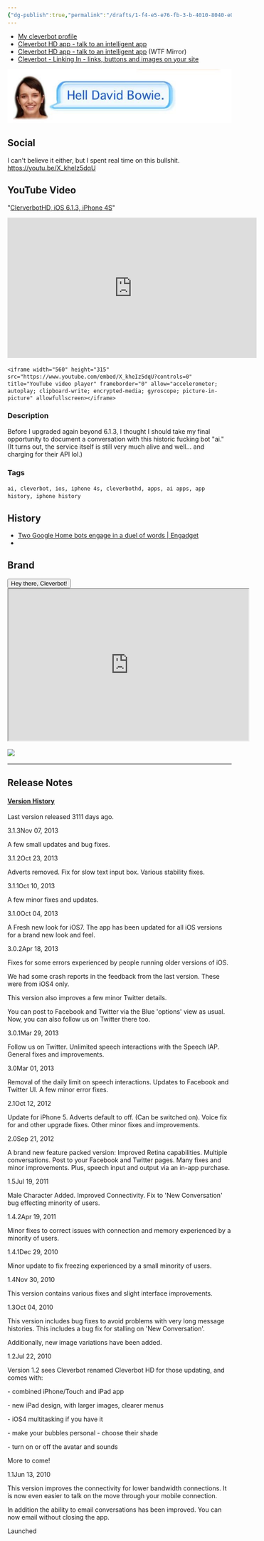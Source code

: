 ```yaml
---
{"dg-publish":true,"permalink":"/drafts/1-f4-e5-e76-fb-3-b-4010-8040-e06-aaa-8-d6984/","dgHomeLink":true,"dgPassFrontmatter":false}
---
```



- [My cleverbot profile](http://www.cleverbot.com/me/extratone)
- [Cleverbot HD app - talk to an intelligent app](https://www.cleverbot.com/apphd)
- [Cleverbot HD app - talk to an intelligent app](https://davidblue.wtf/cleverbot) (WTF Mirror)
- [Cleverbot - Linking In - links, buttons and images on your site](https://www.cleverbot.com/linkingin)

![helldavidbowie](https://raw.githubusercontent.com/extratone/upgit/main/2022/05/upgit_20220514_1652579599.JPG)

## Social

I can't believe it either, but I spent real time on this bullshit. https://youtu.be/X_kheIz5dqU


## YouTube Video

"[ClerverbotHD, iOS 6.1.3, iPhone 4S](https://youtu.be/X_kheIz5dqU)"

<iframe width="560" height="315" src="https://www.youtube.com/embed/X_kheIz5dqU?controls=0" title="YouTube video player" frameborder="0" allow="accelerometer; autoplay; clipboard-write; encrypted-media; gyroscope; picture-in-picture" allowfullscreen></iframe>

```
<iframe width="560" height="315" src="https://www.youtube.com/embed/X_kheIz5dqU?controls=0" title="YouTube video player" frameborder="0" allow="accelerometer; autoplay; clipboard-write; encrypted-media; gyroscope; picture-in-picture" allowfullscreen></iframe>
```

### Description

Before I upgraded again beyond 6.1.3, I thought I should take my final opportunity to document a conversation with this historic fucking bot "ai." (It turns out, the service itself is still very much alive and well... and charging for their API lol.)

### Tags

`ai, cleverbot, ios, iphone 4s, cleverbothd, apps, ai apps, app history, iphone history`



## History

- [Two Google Home bots engage in a duel of words | Engadget](https://www.engadget.com/2017-01-07-two-google-home-bots-engage-in-a-duel-of-words.html)
- 


<div id="twitch-embed"></div>
<script src="https://player.twitch.tv/js/embed/v1.js"></script>
<script type="text/javascript">
  new Twitch.Player("twitch-embed", {
    video: "113582306"
  });
</script>




## Brand

<form type=get action="http://www.cleverbot.com">
<input type=submit name=say value="Hey there, Cleverbot!">
</form>

<iframe name="cleverbot" width=540 height=340 allowtransparency=true frameborder=1 scrolling=no src="http://www.cleverbot.com/cleverbotif"></iframe>

<a href="http://www.cleverbot.com/app"><img src="http://www.cleverbot.com/images/linkingin/cleverbot_app119x150.jpg" border=0></a>

---

## Release Notes

#### [Version History](https://apptopia.com/ios/app/367903856/about)

Last version released 3111 days ago.

3.1.3Nov 07, 2013

A few small updates and bug fixes.

3.1.2Oct 23, 2013

Adverts removed.
Fix for slow text input box.
Various stability fixes.

3.1.1Oct 10, 2013

A few minor fixes and updates.

3.1.0Oct 04, 2013

A Fresh new look for iOS7.
The app has been updated for all iOS versions for a brand new look and feel.

3.0.2Apr 18, 2013

Fixes for some errors experienced by people running older versions of iOS.

We had some crash reports in the feedback from the last version. These were from iOS4 only.

This version also improves a few minor Twitter details.

You can post to Facebook and Twitter via the Blue 'options' view as usual. Now, you can also follow us on Twitter there too.

3.0.1Mar 29, 2013

Follow us on Twitter.
Unlimited speech interactions with the Speech IAP.
General fixes and improvements.

3.0Mar 01, 2013

Removal of the daily limit on speech interactions.
Updates to Facebook and Twitter UI.
A few minor error fixes.

2.1Oct 12, 2012

Update for iPhone 5.
Adverts default to off. (Can be switched on).
Voice fix for and other upgrade fixes.
Other minor fixes and improvements.

2.0Sep 21, 2012

A brand new feature packed version:
Improved Retina capabilities.
Multiple conversations.
Post to your Facebook and Twitter pages.
Many fixes and minor improvements.
Plus, speech input and output via an in-app purchase.

1.5Jul 19, 2011

Male Character Added.
Improved Connectivity.
Fix to 'New Conversation' bug effecting minority of users.



1.4.2Apr 19, 2011

Minor fixes to correct issues with connection and memory experienced by a minority of users.

1.4.1Dec 29, 2010

Minor update to fix freezing experienced by a small minority of users.

1.4Nov 30, 2010

This version contains various fixes and slight interface improvements.

1.3Oct 04, 2010

This version includes bug fixes to avoid problems with very long message histories. This includes a bug fix for stalling on 'New Conversation'.

Additionally, new image variations have been added.

1.2Jul 22, 2010

Version 1.2 sees Cleverbot renamed Cleverbot HD for those updating, and comes with:

\- combined iPhone/Touch and iPad app

\- new iPad design, with larger images, clearer menus

\- iOS4 multitasking if you have it

\- make your bubbles personal - choose their shade

\- turn on or off the avatar and sounds

More to come!

1.1Jun 13, 2010

This version improves the connectivity for lower bandwidth connections. It is now even easier to talk on the move through your mobile connection.

In addition the ability to email conversations has been improved. You can now email without closing the app.

Launched